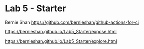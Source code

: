 # Lab 5 - Starter
Bernie Shan
https://github.com/bernieshan/github-actions-for-ci

https://bernieshan.github.io/Lab5_Starter/expose.html

https://bernieshan.github.io/Lab5_Starter/explore.html
